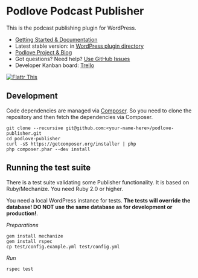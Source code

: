 # Podlove Podcast Publisher

This is the podcast publishing plugin for WordPress.

- [Getting Started & Documentation][6]
- Latest stable version: in [WordPress plugin directory][3]
- [Podlove Project & Blog][7]
- Got questions? Need help? [Use GitHub Issues][5]
- Developer Kanban board: [Trello][4]

[![Flattr This][2]][1]

  [1]: http://flattr.com/thing/728463/Podlove-Podcasting-Plugin-for-WordPress
  [2]: http://api.flattr.com/button/flattr-badge-large.png (Flattr This)
  [3]: http://wordpress.org/plugins/podlove-podcasting-plugin-for-wordpress/
  [4]: https://trello.com/b/zB4mKQlD/podlove-publisher
  [5]: https://github.com/podlove/podlove-publisher/issues
  [6]: http://docs.podlove.org/publisher/
  [7]: http://podlove.org/

## Development

Code dependencies are managed via [Composer](http://getcomposer.org/). So you need to clone the repository and then fetch the dependencies via Composer.

```
git clone --recursive git@github.com:<your-name-here>/podlove-publisher.git
cd podlove-publisher
curl -sS https://getcomposer.org/installer | php
php composer.phar --dev install
```

## Running the test suite

There is a test suite validating some Publisher functionality. It is based on Ruby/Mechanize. You need Ruby 2.0 or higher.

You need a local WordPress instance for tests. **The tests will override the database! DO NOT use the same database as for development or production!**.

*Preparations*

```
gem install mechanize
gem install rspec
cp test/config.example.yml test/config.yml 
```

*Run*

```
rspec test
```